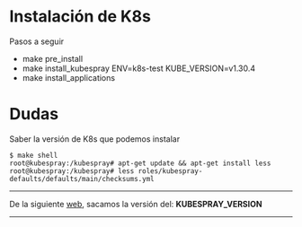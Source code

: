 # Instalación de K8s

Pasos a seguir

* make pre_install
* make install_kubespray ENV=k8s-test KUBE_VERSION=v1.30.4
* make install_applications

# Dudas

Saber la versión de K8s que podemos instalar
```
$ make shell
root@kubespray:/kubespray# apt-get update && apt-get install less
root@kubespray:/kubespray# less roles/kubespray-defaults/defaults/main/checksums.yml
```

---

De la siguiente [web](https://quay.io/repository/kubespray/kubespray?tab=tags&tag=latest), sacamos la versión del: **KUBESPRAY_VERSION**

---

